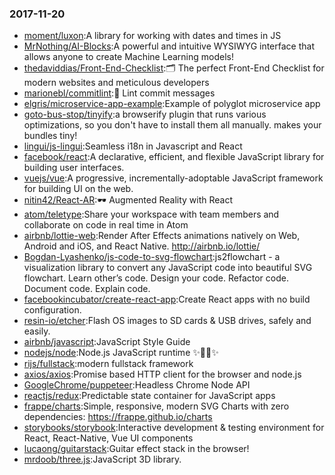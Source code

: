 ### 2017-11-20 
* [moment/luxon](https://github.com//moment/luxon):A library for working with dates and times in JS 
* [MrNothing/AI-Blocks](https://github.com//MrNothing/AI-Blocks):A powerful and intuitive WYSIWYG interface that allows anyone to create Machine Learning models! 
* [thedaviddias/Front-End-Checklist](https://github.com//thedaviddias/Front-End-Checklist):🗂 The perfect Front-End Checklist for modern websites and meticulous developers 
* [marionebl/commitlint](https://github.com//marionebl/commitlint):📓 Lint commit messages 
* [elgris/microservice-app-example](https://github.com//elgris/microservice-app-example):Example of polyglot microservice app 
* [goto-bus-stop/tinyify](https://github.com//goto-bus-stop/tinyify):a browserify plugin that runs various optimizations, so you don't have to install them all manually. makes your bundles tiny! 
* [lingui/js-lingui](https://github.com//lingui/js-lingui):Seamless i18n in Javascript and React 
* [facebook/react](https://github.com//facebook/react):A declarative, efficient, and flexible JavaScript library for building user interfaces. 
* [vuejs/vue](https://github.com//vuejs/vue):A progressive, incrementally-adoptable JavaScript framework for building UI on the web. 
* [nitin42/React-AR](https://github.com//nitin42/React-AR):🕶️ Augmented Reality with React 
* [atom/teletype](https://github.com//atom/teletype):Share your workspace with team members and collaborate on code in real time in Atom 
* [airbnb/lottie-web](https://github.com//airbnb/lottie-web):Render After Effects animations natively on Web, Android and iOS, and React Native. http://airbnb.io/lottie/ 
* [Bogdan-Lyashenko/js-code-to-svg-flowchart](https://github.com//Bogdan-Lyashenko/js-code-to-svg-flowchart):js2flowchart - a visualization library to convert any JavaScript code into beautiful SVG flowchart. Learn other’s code. Design your code. Refactor code. Document code. Explain code. 
* [facebookincubator/create-react-app](https://github.com//facebookincubator/create-react-app):Create React apps with no build configuration. 
* [resin-io/etcher](https://github.com//resin-io/etcher):Flash OS images to SD cards & USB drives, safely and easily. 
* [airbnb/javascript](https://github.com//airbnb/javascript):JavaScript Style Guide 
* [nodejs/node](https://github.com//nodejs/node):Node.js JavaScript runtime ✨🐢🚀✨ 
* [rijs/fullstack](https://github.com//rijs/fullstack):modern fullstack framework 
* [axios/axios](https://github.com//axios/axios):Promise based HTTP client for the browser and node.js 
* [GoogleChrome/puppeteer](https://github.com//GoogleChrome/puppeteer):Headless Chrome Node API 
* [reactjs/redux](https://github.com//reactjs/redux):Predictable state container for JavaScript apps 
* [frappe/charts](https://github.com//frappe/charts):Simple, responsive, modern SVG Charts with zero dependencies: https://frappe.github.io/charts 
* [storybooks/storybook](https://github.com//storybooks/storybook):Interactive development & testing environment for React, React-Native, Vue UI components 
* [lucaong/guitarstack](https://github.com//lucaong/guitarstack):Guitar effect stack in the browser! 
* [mrdoob/three.js](https://github.com//mrdoob/three.js):JavaScript 3D library. 

